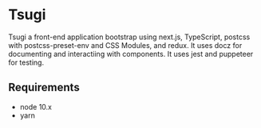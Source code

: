 # Tsugi

Tsugi a front-end application bootstrap using next.js, TypeScript, postcss with postcss-preset-env and CSS Modules, and redux. It uses docz for documenting and interactiing with components. It uses jest and puppeteer for testing.

## Requirements

- node 10.x
- yarn

